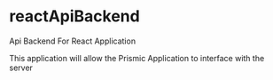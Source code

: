 # reactApiBackend
Api Backend For React Application

This application will allow the Prismic Application to interface with the server
